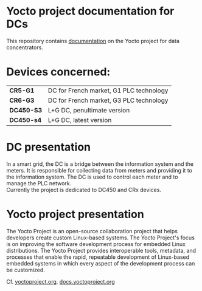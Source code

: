 # Yocto project documentation for DCs

This repository contains [documentation](/index.md) on the Yocto project for data concentrators.

# Devices concerned:
|                       |                                             |
|-----------------------|---------------------------------------------|
|**CR5-G1**             | DC for French market, G1 PLC technology     |
|**CR6-G3**             | DC for French market, G3 PLC technology     |
|**DC450-S3**           | L+G DC, penultimate version                 |
|**DC450-s4**           | L+G DC, latest version                      |

# DC presentation
In a smart grid, the DC is a bridge between the information system and the meters.
It is responsible for collecting data from meters and providing it to the information system.
The DC is used to control each meter and to manage the PLC network.\
Currently the project is dedicated to DC450 and CRx devices.

# Yocto project presentation
The Yocto Project is an open-source collaboration project that helps developers create custom Linux-based systems.
The Yocto Project's focus is on improving the software development process for embedded Linux distributions.
The Yocto Project provides interoperable tools, metadata, and processes that enable the rapid, repeatable development of Linux-based embedded systems in which every aspect of the development process can be customized.

Cf. [yoctoproject.org](https://www.yoctoproject.org), [docs.yoctoproject.org](https://docs.yoctoproject.org)